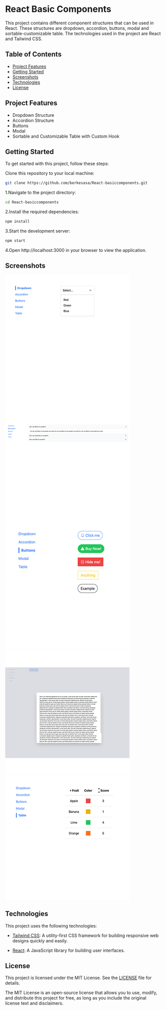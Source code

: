 
# React Basic Components


This project contains different component structures that can be used in React. These structures are dropdown, accordion, buttons, modal and sortable-customizable table. The technologies used in the project are React and Tailwind CSS.


## Table of Contents

- [Project Features](#project-features)
- [Getting Started](#getting-started)
- [Screenshots](#screenshots)
- [Technologies](#technologies)
- [License](#license)
## Project Features

- Dropdown Structure
- Accordion Structure
- Buttons
- Modal
- Sortable and Customizable Table with Custom Hook
## Getting Started

To get started with this project, follow these steps:

Clone this repository to your local machine:

```bash
git clone https://github.com/berkesasa/React-basiccomponents.git
```

1.Navigate to the project directory:

```bash
cd React-basiccomponents

```

2.Install the required dependencies:

```bash
npm install
```

3.Start the development server:
```bash
npm start
```

4.Open http://localhost:3000 in your browser to view the application.



## Screenshots

![Image 1](/src/screenshots/screenshot-1.png)
![Image 2](/src/screenshots/screenshot-2.png)
![Image 3](/src/screenshots/screenshot-3.png)
![Image 4](/src/screenshots/screenshot-4.png)
![Image 5](/src/screenshots/screenshot-5.png)
## Technologies

This project uses the following technologies:

- [Tailwind CSS](https://tailwindcss.com/): A utility-first CSS framework for building responsive web designs quickly and easily.

- [React](https://reactjs.org/): A JavaScript library for building user interfaces.



## License

This project is licensed under the MIT License. See the [LICENSE](LICENSE) file for details.

The MIT License is an open-source license that allows you to use, modify, and distribute this project for free, as long as you include the original license text and disclaimers.
